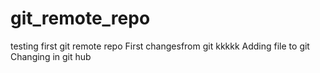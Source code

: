 # git_remote_repo
testing first git  remote repo
First changesfrom git
kkkkk
Adding file to git
Changing in git hub
